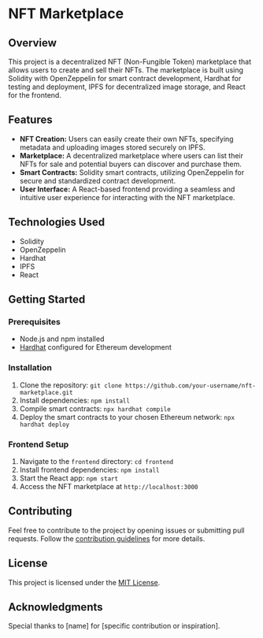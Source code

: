 # NFT Marketplace

## Overview

This project is a decentralized NFT (Non-Fungible Token) marketplace that allows users to create and sell their NFTs. The marketplace is built using Solidity with OpenZeppelin for smart contract development, Hardhat for testing and deployment, IPFS for decentralized image storage, and React for the frontend.

## Features

- **NFT Creation:** Users can easily create their own NFTs, specifying metadata and uploading images stored securely on IPFS.
- **Marketplace:** A decentralized marketplace where users can list their NFTs for sale and potential buyers can discover and purchase them.
- **Smart Contracts:** Solidity smart contracts, utilizing OpenZeppelin for secure and standardized contract development.
- **User Interface:** A React-based frontend providing a seamless and intuitive user experience for interacting with the NFT marketplace.

## Technologies Used

- Solidity
- OpenZeppelin
- Hardhat
- IPFS
- React

## Getting Started

### Prerequisites

- Node.js and npm installed
- [Hardhat](https://hardhat.org/getting-started/) configured for Ethereum development

### Installation

1. Clone the repository: `git clone https://github.com/your-username/nft-marketplace.git`
2. Install dependencies: `npm install`
3. Compile smart contracts: `npx hardhat compile`
4. Deploy the smart contracts to your chosen Ethereum network: `npx hardhat deploy`

### Frontend Setup

1. Navigate to the `frontend` directory: `cd frontend`
2. Install frontend dependencies: `npm install`
3. Start the React app: `npm start`
4. Access the NFT marketplace at `http://localhost:3000`

## Contributing

Feel free to contribute to the project by opening issues or submitting pull requests. Follow the [contribution guidelines](CONTRIBUTING.md) for more details.

## License

This project is licensed under the [MIT License](LICENSE).

## Acknowledgments

Special thanks to [name] for [specific contribution or inspiration].
